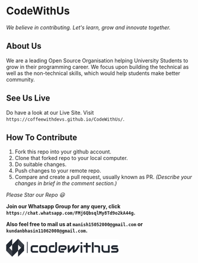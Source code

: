 # CodeWithUs

_We believe in contributing. Let's learn, grow and innovate together._

## About Us

We are a leading Open Source Organisation helping University Students to grow in their programming career. We focus upon building the technical as well as the non-technical skills, which would help students make better community.

## See Us Live

Do have a look at our Live Site. Visit `https://coffeewithdevs.github.io/CodeWithUs/`.

## How To Contribute

1. Fork this repo into your github account.
2. Clone that forked repo to your local computer.
3. Do suitable changes.
4. Push changes to your remote repo.
5. Compare and create a pull request, usually known as PR. _(Describe your changes in brief in the comment section.)_

_Please Star our Repo :smiley:_

**Join our Whatsapp Group for any query, click `https://chat.whatsapp.com/FMj6QbsqlMy8Td9o2kA44g`.**

**Also feel free to mail us at `manish15052000@gmail.com` or `kundanbhasin11062000@gmail.com`.**

<img src="logo/logo.png" height="48">
